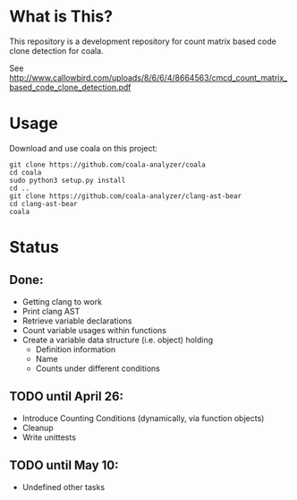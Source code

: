 # What is This?

This repository is a development repository for count matrix based code clone
detection for coala.

See
http://www.callowbird.com/uploads/8/6/6/4/8664563/cmcd_count_matrix_based_code_clone_detection.pdf

# Usage

Download and use coala on this project:

```
git clone https://github.com/coala-analyzer/coala
cd coala
sudo python3 setup.py install
cd ..
git clone https://github.com/coala-analyzer/clang-ast-bear
cd clang-ast-bear
coala
```

# Status

## Done:

 * Getting clang to work
 * Print clang AST
 * Retrieve variable declarations
 * Count variable usages within functions
 * Create a variable data structure (i.e. object) holding
   * Definition information
   * Name
   * Counts under different conditions

## TODO until April 26:

 * Introduce Counting Conditions (dynamically, via function objects)
 * Cleanup
 * Write unittests

## TODO until May 10:

 * Undefined other tasks